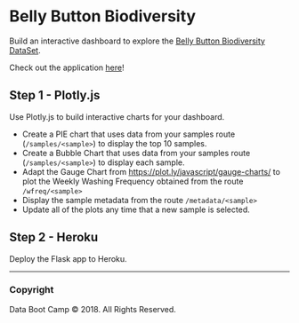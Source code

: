 # Belly Button Biodiversity

Build an interactive dashboard to explore the [Belly Button Biodiversity DataSet](http://robdunnlab.com/projects/belly-button-biodiversity/).

Check out the application [here](https://biodiversity-plot.herokuapp.com/)!

## Step 1 - Plotly.js

Use Plotly.js to build interactive charts for your dashboard.

* Create a PIE chart that uses data from your samples route (`/samples/<sample>`) to display the top 10 samples.
* Create a Bubble Chart that uses data from your samples route (`/samples/<sample>`) to display each sample.
* Adapt the Gauge Chart from <https://plot.ly/javascript/gauge-charts/> to plot the Weekly Washing Frequency obtained from the route `/wfreq/<sample>`
* Display the sample metadata from the route `/metadata/<sample>`
* Update all of the plots any time that a new sample is selected.

## Step 2 - Heroku

Deploy the Flask app to Heroku.

- - -

### Copyright

Data Boot Camp © 2018. All Rights Reserved.
